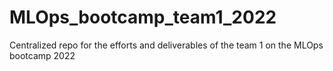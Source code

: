 # MLOps_bootcamp_team1_2022
Centralized repo for the efforts and deliverables of the team 1 on the MLOps bootcamp 2022
